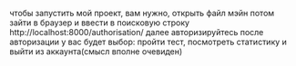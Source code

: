 чтобы запустить мой проект, вам нужно, открыть файл мэйн потом зайти в браузер и ввести в поисковую строку http://localhost:8000/authorisation/ далее авторизируйтесь
после авторизации у вас будет выбор: пройти тест, посмотреть статистику и выйти из аккаунта(смысл вполне очевиден)
